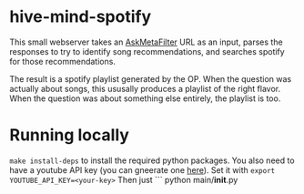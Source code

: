 # hive-mind-spotify

This small webserver takes an [AskMetaFilter](ask.metafilter.com) URL as an input, parses the responses to try to identify song recommendations, and searches spotify for those recommendations. 

The result is a spotify playlist generated by the OP. When the question was actually about songs, this ususally produces a playlist of the right flavor. When the question was about something else entirely, the playlist is too. 

# Running locally
`make install-deps` to install the required python packages. You also need to have a youtube API key (you can gneerate one [here](https://console.developers.google.com/apis/dashboard)). Set it with `export YOUTUBE_API_KEY=<your-key>`
Then just ```
python main/__init__.py
``` to start the local flask server. 

